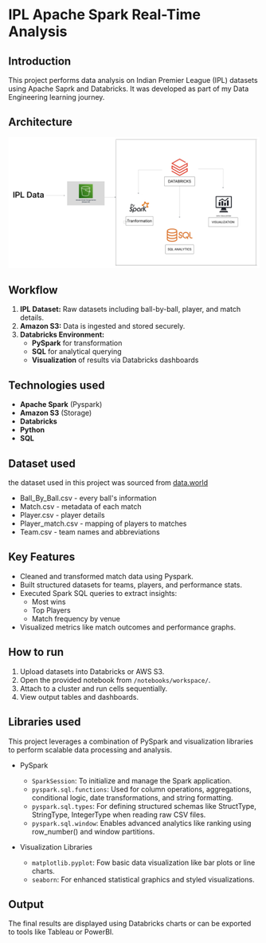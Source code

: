 # IPL Apache Spark Real-Time Analysis

## Introduction 
This project performs data analysis on Indian Premier League (IPL) datasets using Apache Saprk and Databricks. It was developed as part of my Data Engineering learning journey. 

## Architecture
![Project Architecture: ](Architecture.jpeg)

## Workflow
1. **IPL Dataset:** Raw datasets including ball-by-ball, player, and match details.
2. **Amazon S3:** Data is ingested and stored securely.
3. **Databricks Environment:**
      - **PySpark** for transformation
      - **SQL** for analytical querying
      - **Visualization** of results via Databricks dashboards

## Technologies used
- **Apache Spark** (Pyspark)
- **Amazon S3** (Storage)
- **Databricks**
- **Python**
- **SQL**

## Dataset used
the dataset used in this project was sourced from [data.world](https://data.world/raghu543/ipl-data-till-2017)
* Ball_By_Ball.csv - every ball's information
* Match.csv - metadata of each match
* Player.csv - player details
* Player_match.csv - mapping of players to matches
* Team.csv - team names and abbreviations

## Key Features

- Cleaned and transformed match data using Pyspark.
- Built structured datasets for teams, players, and performance stats.
- Executed Spark SQL queries to extract insights:
    * Most wins
    * Top Players
    * Match frequency by venue
- Visualized metrics like match outcomes and performance graphs.

## How to run
1. Upload datasets into Databricks or AWS S3.
2. Open the provided notebook from `/notebooks/workspace/`.
3. Attach to a cluster and run cells sequentially.
4. View output tables and dashboards.

## Libraries used
This project leverages a combination of PySpark and visualization libraries to perform scalable data processing and analysis.

* PySpark
  - `SparkSession`: To initialize and manage the Spark application.
  - `pyspark.sql.functions`: Used for column operations, aggregations, conditional logic, date transformations, and string formatting.
  - `pyspark.sql.types`: For defining structured schemas like StructType, StringType, IntegerType when reading raw CSV files.
  - `pyspark.sql.window`: Enables advanced analytics like ranking using row_number() and window partitions.

* Visualization Libraries
  - `matplotlib.pyplot`: Fow basic data visualization like bar plots or line charts.
  - `seaborn`: For enhanced statistical graphics and styled visualizations.


## Output
The final results are displayed using Databricks charts or can be exported to tools like Tableau or PowerBI. 
